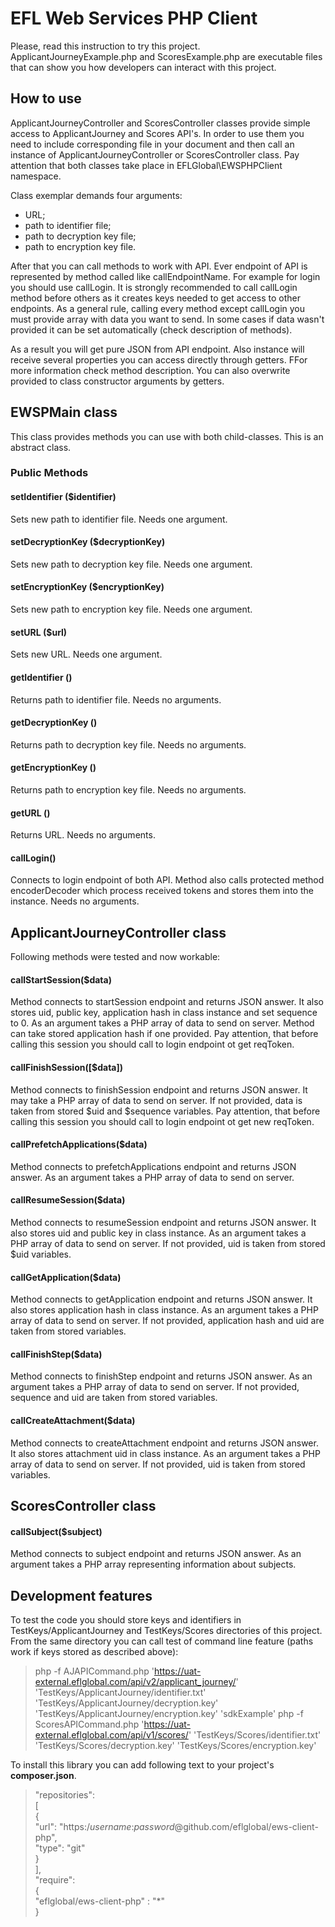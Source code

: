 # EFL Web Services PHP Client

Please, read this instruction to try this project.
ApplicantJourneyExample.php and ScoresExample.php are executable files that can show you how developers can interact with this project.

## How to use

ApplicantJourneyController and ScoresController classes provide simple access to ApplicantJourney and Scores API's.
In order to use them you need to include corresponding file in your document and then call an instance of ApplicantJourneyController or ScoresController class.
Pay attention that both classes take place in EFLGlobal\EWSPHPClient namespace.

Class exemplar demands four arguments:
+ URL;
+ path to identifier file;
+ path to decryption key file;
+ path to encryption key file.

After that you can call methods to work with API.
Ever endpoint of API is represented by method called like callEndpointName. For example for login you should use callLogin.
It is strongly recommended to call callLogin method before others as it creates keys needed to get access to other endpoints.
As a general rule, calling every method except callLogin you must provide array with data you want to send. In some cases if data wasn't provided it can be set automatically (check description of methods).

As a result you will get pure JSON from API endpoint. Also instance will receive several properties you can access directly through getters. FFor more information check method description.
You can also overwrite provided to class constructor arguments by getters.


## EWSPMain class 


This class provides methods you can use with both child-classes.
This is an abstract class.

### Public Methods


#### setIdentifier ($identifier)
Sets new path to identifier file. Needs one argument.


#### setDecryptionKey ($decryptionKey)
Sets new path to decryption key file. Needs one argument.

#### setEncryptionKey ($encryptionKey)
Sets new path to encryption key file. Needs one argument.

#### setURL ($url)
Sets new URL. Needs one argument.

#### getIdentifier ()
Returns path to identifier file. Needs no arguments.

#### getDecryptionKey ()
Returns path to decryption key file. Needs no arguments.

#### getEncryptionKey ()
Returns path to encryption key file. Needs no arguments.

#### getURL ()
Returns URL. Needs no arguments.

#### callLogin()
Connects to login endpoint of both API.
Method also calls protected method encoderDecoder which process received tokens and stores them into the instance.
Needs no arguments.


## ApplicantJourneyController class

Following methods were tested and now workable:

#### callStartSession($data)
Method connects to startSession endpoint and returns JSON answer. It also stores uid, public key, application hash in class instance and set sequence to 0.
As an argument takes a PHP array of data to send on server. Method can take stored application hash if one provided.
Pay attention, that before calling this session you should call to login endpoint ot get reqToken.

#### callFinishSession([$data])
Method connects to finishSession endpoint and returns JSON answer.
It may take a PHP array of data to send on server. If not provided, data is taken from stored $uid and $sequence variables.
Pay attention, that before calling this session you should call to login endpoint ot get new reqToken.

#### callPrefetchApplications($data)
Method connects to prefetchApplications endpoint and returns JSON answer.
As an argument takes a PHP array of data to send on server.

#### callResumeSession($data)
Method connects to resumeSession endpoint and returns JSON answer. It also stores uid and public key in class instance.
As an argument takes a PHP array of data to send on server. If not provided, uid is taken from stored $uid variables.

#### callGetApplication($data)
Method connects to getApplication endpoint and returns JSON answer. It also stores application hash in class instance.
As an argument takes a PHP array of data to send on server. If not provided, application hash and uid are taken from stored variables.

#### callFinishStep($data)
Method connects to finishStep endpoint and returns JSON answer.
As an argument takes a PHP array of data to send on server. If not provided, sequence and uid are taken from stored variables.

#### callCreateAttachment($data)
Method connects to createAttachment endpoint and returns JSON answer. It also stores attachment uid in class instance.
As an argument takes a PHP array of data to send on server. If not provided, uid is taken from stored variables.


## ScoresController class

#### callSubject($subject)
Method connects to subject endpoint and returns JSON answer.
As an argument takes a PHP array representing information about subjects.


## Development features

To test the code you should store keys and identifiers in TestKeys/ApplicantJourney and TestKeys/Scores directories of this project.
From the same directory you can call test of command line feature (paths work if keys stored as described above):

> php -f AJAPICommand.php 'https://uat-external.eflglobal.com/api/v2/applicant_journey/' 'TestKeys/ApplicantJourney/identifier.txt' 'TestKeys/ApplicantJourney/decryption.key' 'TestKeys/ApplicantJourney/encryption.key' 'sdkExample'
> php -f ScoresAPICommand.php 'https://uat-external.eflglobal.com/api/v1/scores/' 'TestKeys/Scores/identifier.txt' 'TestKeys/Scores/decryption.key' 'TestKeys/Scores/encryption.key'

To install this library you can add following text to your project's **composer.json**.

>  "repositories":\
>  [\
>    {\
>        "url": "https:/*username*:*password*@github.com/eflglobal/ews-client-php",\
>        "type": "git"\
>    }\
>  ],\
> "require":\
> {\
>    "eflglobal/ews-client-php" : "*"\
> }
